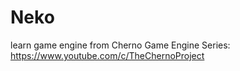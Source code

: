 # Neko
learn game engine from Cherno Game Engine Series: https://www.youtube.com/c/TheChernoProject
